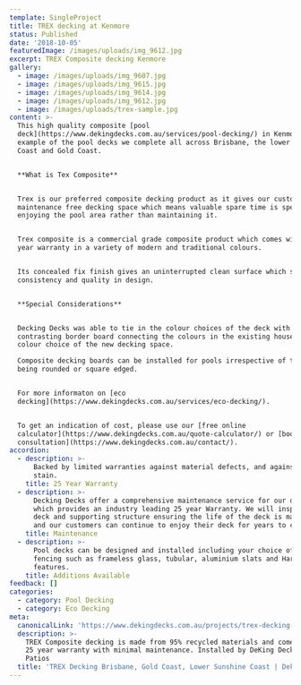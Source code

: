 ```yaml
---
template: SingleProject
title: TREX decking at Kenmore
status: Published
date: '2018-10-05'
featuredImage: /images/uploads/img_9612.jpg
excerpt: TREX Composite decking Kenmore
gallery:
  - image: /images/uploads/img_9607.jpg
  - image: /images/uploads/img_9615.jpg
  - image: /images/uploads/img_9614.jpg
  - image: /images/uploads/img_9612.jpg
  - image: /images/uploads/trex-sample.jpg
content: >-
  This high quality composite [pool
  deck](https://www.dekingdecks.com.au/services/pool-decking/) in Kenmore is an
  example of the pool decks we complete all across Brisbane, the lower Sunshine
  Coast and Gold Coast.


  **What is Tex Composite**


  Trex is our preferred composite decking product as it gives our customers a
  maintenance free decking space which means valuable spare time is spent
  enjoying the pool area rather than maintaining it.


  Trex composite is a commercial grade composite product which comes with a 25
  year warranty in a variety of modern and traditional colours. 


  Its concealed fix finish gives an uninterrupted clean surface which speaks to
  consistency and quality in design.


  **Special Considerations**


  Decking Decks was able to tie in the colour choices of the deck with a
  contrasting border board connecting the colours in the existing house to the
  colour choice of the new decking space.

  Composite decking boards can be installed for pools irrespective of the shape
  being rounded or square edged.


  For more informaton on [eco
  decking](https://www.dekingdecks.com.au/services/eco-decking/). 


  To get an indication of cost, please use our [free online
  calculator](https://www.dekingdecks.com.au/quote-calculator/) or [book a free
  consultation](https://www.dekingdecks.com.au/contact/).
accordion:
  - description: >-
      Backed by limited warranties against material defects, and against fade &
      stain.
    title: 25 Year Warranty
  - description: >-
      Decking Decks offer a comprehensive maintenance service for our decks
      which provides an industry leading 25 year Warranty. We will inspect the
      deck and supporting structure ensuring the life of the deck is maximized
      and our customers can continue to enjoy their deck for years to come.
    title: Maintenance
  - description: >-
      Pool decks can be designed and installed including your choice of pool
      fencing such as frameless glass, tubular, aluminium slats and Hardwood
      features.
    title: Additions Available
feedback: []
categories:
  - category: Pool Decking
  - category: Eco Decking
meta:
  canonicalLink: 'https://www.dekingdecks.com.au/projects/trex-decking-at-kenmore/'
  description: >-
    TREX Composite decking is made from 95% recycled materials and comes with a
    25 year warranty with minimal maintenance. Installed by DeKing Decks and
    Patios
  title: 'TREX Decking Brisbane, Gold Coast, Lower Sunshine Coast | Deking Decks'
---
```


